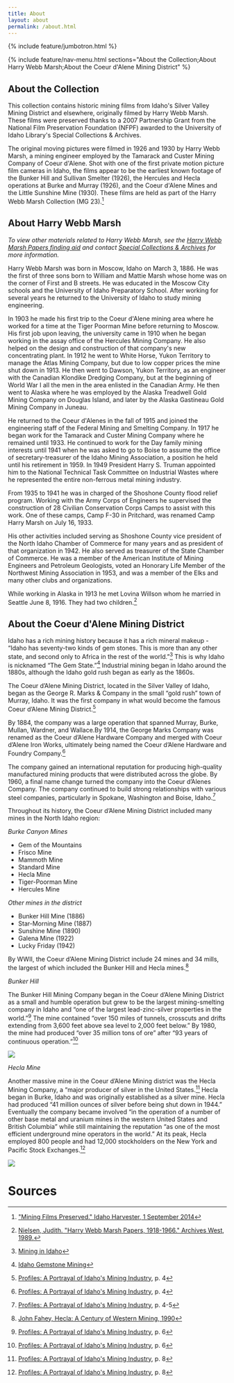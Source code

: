 ```yaml
---
title: About
layout: about
permalink: /about.html
---
```

{% include feature/jumbotron.html %} 

{% include feature/nav-menu.html sections="About the Collection;About Harry Webb Marsh;About the Coeur d'Alene Mining District" %} 

## About the Collection

This collection contains historic mining films from Idaho's Silver Valley Mining District and elsewhere, originally filmed by Harry Webb Marsh. These films were preserved thanks to a 2007 Partnership Grant from the National Film Preservation Foundation (NFPF) awarded to the University of Idaho Library's Special Collections & Archives. 

The original moving pictures were filmed in 1926 and 1930 by Harry Webb Marsh, a mining engineer employed by the Tamarack and Custer Mining Company of Coeur d'Alene. Shot with one of the first private motion picture film cameras in Idaho, the films appear to be the earliest known footage of the Bunker Hill and Sullivan Smelter (1926), the Hercules and Hecla operations at Burke and Murray (1926), and the Coeur d'Alene Mines and the Little Sunshine Mine (1930). These films are held as part of the Harry Webb Marsh Collection (MG 23).[^1]

## About Harry Webb Marsh

*To view other materials related to Harry Webb Marsh, see the [Harry Webb Marsh Papers finding aid](https://archiveswest.orbiscascade.org/ark:/80444/xv58486) and contact [Special Collections & Archives](https://www.lib.uidaho.edu/special-collections/) for more information.*

Harry Webb Marsh was born in Moscow, Idaho on March 3, 1886. He was the first of three sons born to William and Mattie Marsh whose home was on the corner of First and B streets. He was educated in the Moscow City schools and the University of Idaho Preparatory School. After working for several years he returned to the University of Idaho to study mining engineering. 

In 1903 he made his first trip to the Coeur d'Alene mining area where he worked for a time at the Tiger Poorman Mine before returning to Moscow. His first job upon leaving, the university came in 1910 when he began working in the assay office of the Hercules Mining Company. He also helped on the design and construction of that company's new concentrating plant. In 1912 he went to White Horse, Yukon Territory to manage the Atlas Mining Company, but due to low copper prices the mine shut down in 1913. He then went to Dawson, Yukon Territory, as an engineer with the Canadian Klondike Dredging Company, but at the beginning of World War I all the men in the area enlisted in the Canadian Army. He then went to Alaska where he was employed by the Alaska Treadwell Gold Mining Company on Douglas Island, and later by the Alaska Gastineau Gold Mining Company in Juneau.

He returned to the Coeur d'Alenes in the fall of 1915 and joined the engineering staff of the Federal Mining and Smelting Company. In 1917 he began work for the Tamarack and Custer Mining Company where he remained until 1933. He continued to work for the Day family mining interests until 1941 when he was asked to go to Boise to assume the office of secretary-treasurer of the Idaho Mining Association, a position he held until his retirement in 1959. In 1949 President Harry S. Truman appointed him to the National Technical Task Committee on Industrial Wastes where he represented the entire non-ferrous metal mining industry.

From 1935 to 1941 he was in charged of the Shoshone County flood relief program. Working with the Army Corps of Engineers he supervised the construction of 28 Civilian Conservation Corps Camps to assist with this work. One of these camps, Camp F-30 in Pritchard, was renamed Camp Harry Marsh on July 16, 1933.

His other activities included serving as Shoshone County vice president of the North Idaho Chamber of Commerce for many years and as president of that organization in 1942. He also served as treasurer of the State Chamber of Commerce. He was a member of the American Institute of Mining Engineers and Petroleum Geologists, voted an Honorary Life Member of the Northwest Mining Association in 1953, and was a member of the Elks and many other clubs and organizations.

While working in Alaska in 1913 he met Lovina Willson whom he married in Seattle June 8, 1916. They had two children.[^2]

## About the Coeur d'Alene Mining District

Idaho has a rich mining history because it has a rich mineral makeup - “Idaho has seventy-two kinds of gem stones. This is more than any other state, and second only to Africa in the rest of the world.”[^3] This is why Idaho is nicknamed “The Gem State.”[^4] Industrial mining began in Idaho around the 1880s, although the Idaho gold rush began as early as the 1860s.

The Coeur d’Alene Mining District, located in the Silver Valley of Idaho, began as the George R. Marks & Company in the small “gold rush” town of Murray, Idaho. It was the first company in what would become the famous Coeur d’Alene Mining District.[^5]

By 1884, the company was a large operation that spanned Murray, Burke, Mullan, Wardner, and Wallace.By 1914, the George Marks Company was renamed as the Coeur d’Alene Hardware Company and merged with Coeur d’Alene Iron Works, ultimately being named the Coeur d’Alene Hardware and Foundry Company.[^5]

The company gained an international reputation for producing high-quality manufactured mining products that were distributed across the globe. By 1960, a final name change turned the company into the Coeur d’Alenes Company. The company continued to build strong relationships with various steel companies, particularly in Spokane, Washington and Boise, Idaho.[^6]

Throughout its history, the Coeur d’Alene Mining District included many mines in the North Idaho region:

*Burke Canyon Mines*

- Gem of the Mountains
- Frisco Mine
- Mammoth Mine
- Standard Mine
- Hecla Mine
- Tiger-Poorman Mine
- Hercules Mine

*Other mines in the district*

- Bunker Hill Mine (1886)
- Star-Morning Mine (1887)
- Sunshine Mine (1890)
- Galena Mine (1922)
- Lucky Friday (1942)

By WWII, the Coeur d’Alene Mining District include 24 mines and 34 mills, the largest of which included the Bunker Hill and Hecla mines.[^7]

*Bunker Hill*

The Bunker Hill Mining Company began in the Coeur d’Alene Mining District as a small and humble operation but grew to be the largest mining-smelting company in Idaho and “one of the largest lead-zinc-silver properties in the world.”[^8] The mine contained “over 150 miles of tunnels, crosscuts and drifts extending from 3,600 feet above sea level to 2,000 feet below.” By 1980, the mine had produced “over 35 million tons of ore” after “93 years of continuous operation.”[^8]

<a href="https://www.lib.uidaho.edu/digital/barstock/items/barstock256.html">
    <img src="https://digital.lib.uidaho.edu/digital/iiif/bar-stock/256/full/pct:70/0/default.jpg">
</a>

*Hecla Mine*

Another massive mine in the Coeur d’Alene Mining district was the Hecla Mining Company, a “major producer of silver in the United States.[^9] Hecla began in Burke, Idaho and was originally established as a silver mine. Hecla had produced “41 million ounces of silver before being shut down in 1944.” Eventually the company became involved “in the operation of a number of other base metal and uranium mines in the western United States and British Columbia” while still maintaining the reputation “as one of the most efficient underground mine operators in the world.” At its peak, Hecla employed 800 people and had 12,000 stockholders on the New York and Pacific Stock Exchanges.[^9]

<a href="https://www.lib.uidaho.edu/digital/barstock/items/barstock225.html">
    <img src="https://digital.lib.uidaho.edu/digital/iiif/bar-stock/225/full/pct:70/0/default.jpg">
</a>


# Sources

[^1]: ["Mining Films Preserved." Idaho Harvester, 1 September 2014](https://harvester.lib.uidaho.edu/posts/2014/09/01/mining-films-preserved.html)

[^2]: [Nielsen, Judith. "Harry Webb Marsh Papers, 1918-1966." Archives West, 1989.](https://archiveswest.orbiscascade.org/ark:/80444/xv58486)

[^3]: [Mining in Idaho](https://digitalatlas.cose.isu.edu/geog/mining/minemain.htm)

[^4]: [Idaho Gemstone Mining](https://geology.com/gemstones/states/idaho.shtml)

[^5]: [Profiles: A Portrayal of Idaho's Mining Industry](https://alliance-primo.hosted.exlibrisgroup.com/permalink/f/m1uotc/CP71127080850001451), p. 4

[^6]: [Profiles: A Portrayal of Idaho's Mining Industry](https://alliance-primo.hosted.exlibrisgroup.com/permalink/f/m1uotc/CP71127080850001451), p. 4-5

[^7]: [John Fahey, Hecla: A Century of Western Mining, 1990](https://alliance-primo.hosted.exlibrisgroup.com/permalink/f/m1uotc/CP71135980620001451)

[^8]: [Profiles: A Portrayal of Idaho's Mining Industry](https://alliance-primo.hosted.exlibrisgroup.com/permalink/f/m1uotc/CP71127080850001451), p. 6

[^9]: [Profiles: A Portrayal of Idaho's Mining Industry](https://alliance-primo.hosted.exlibrisgroup.com/permalink/f/m1uotc/CP71127080850001451), p. 8

<div class="clearfix"></div>


